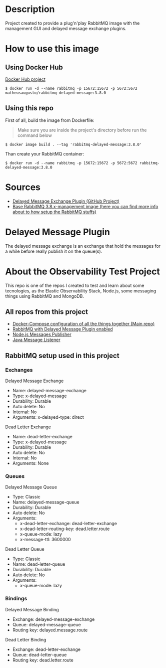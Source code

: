 # Description
Project created to provide a plug'n'play RabbitMQ image with the management GUI and delayed message exchange plugins.

# How to use this image
## Using Docker Hub
[Docker Hub project](https://hub.docker.com/repository/docker/matheusaugusto/rabbitmq-delayed-message)

```
$ docker run -d --name rabbitmq -p 15672:15672 -p 5672:5672  matheusaugusto/rabbitmq-delayed-message:3.8.0
```

## Using this repo

First of all, build the image from Dockerfile:
>Make sure you are inside the project's directory before run the command below
```
$ docker image build . --tag 'rabbitmq-delayed-message:3.8.0'
```

Than create your RabbitMQ container:
```
$ docker run -d --name rabbitmq -p 15672:15672 -p 5672:5672 rabbitmq-delayed-message:3.8.0
```


# Sources
 - [Delayed Message Exchange Plugin (GitHub Project)](https://github.com/rabbitmq/rabbitmq-delayed-message-exchange/)
 - [Base RabbitMQ 3.8.x-management image (here you can find more info about to how setup the RabbitMQ stuffs)](https://hub.docker.com/_/rabbitmq)

# Delayed Message Plugin
 The delayed message exchange is an exchange that hold the messages for a while before really publish it on the queue(s).

# About the Observability Test Project
This repo is one of the repos I created to test and learn about some tecnologies, as the Elastic Observability Stack, Node.js, some messaging things using RabbitMQ and MongoDB.

## All repos from this project
- [Docker-Compose configuration of all the things together (Main repo)](https://github.com/matheusaugsschmitz/elastic-observability-test)
- [RabbitMQ with Delayed Message Plugin enabled](https://github.com/matheusaugsschmitz/delayed-message-rabbitmq)
- [Node.js Messages Publisher](https://github.com/matheusaugsschmitz/node-rabbit-publisher)
- [Java Message Listener](https://github.com/matheusaugsschmitz/java-rabbit-listener)

## RabbitMQ setup used in this project
### **Exchanges**
Delayed Message Exchange
- Name: delayed-message-exchange
- Type: x-delayed-message
- Durability: Durable
- Auto delete: No
- Internal: No
- Arguments: x-delayed-type: direct

Dead Letter Exchange
- Name: dead-letter-exchange
- Type: x-delayed-message
- Durability: Durable
- Auto delete: No
- Internal: No
- Arguments: None

### **Queues**
Delayed Message Queue
- Type: Classic
- Name: delayed-message-queue
- Durability: Durable
- Auto delete: No
- Arguments: 
    - x-dead-letter-exchange: dead-letter-exchange
    - x-dead-letter-routing-key: dead.letter.route
    - x-queue-mode: lazy
    - x-message-ttl: 3600000

Dead Letter Queue
- Type: Classic
- Name: dead-letter-queue
- Durability: Durable
- Auto delete: No
- Arguments: 
    - x-queue-mode: lazy

### **Bindings**
Delayed Message Binding
- Exchange: delayed-message-exchange
- Queue: delayed-message-queue
- Routing key: delayed.message.route

Dead Letter Binding
- Exchange: dead-letter-exchange
- Queue: dead-letter-queue
- Routing key: dead.letter.route